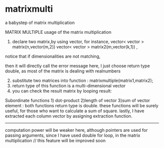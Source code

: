 # matrixmulti
a babystep of matrix multiplication

MATRIX MULTIPLE
usage of the matrix multiplication
1. declare two matrix,by using vector, 
for instance, vector< vector<double> > matrix(n,vector<double>(m,2)) 
 vector< vector<double> > matrix2(m,vector<double>(k,1)) ,
 
 notice that if dimensionalities are not matching, 

then it will directly call the error message
here, I just choose return type double, as most of the matrix is dealing with realnumbers

2. substitute two matrices into function : matrixmultiple(matrix1,matrix2);
3. return type of this function is a multi-dimensional vector
4. you can check the result matrix by looping result:

 Subordinate functions 1) dot-product 2)length of vector 3)sum of vector element : 
 both functions return type is double. these functions will be surely useful, for those who want to calculate
 a sum of square.
 lastly, I have extracted each column vector by assigning extraction function. 

-------------------
computation power will be weaker here, although pointers are used for passing arguments, 
since I have used double for loop, in the matrix multiplication
// this feature will be improved soon
